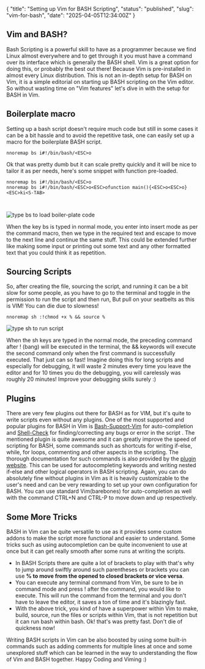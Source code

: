 {
  "title": "Setting up Vim for BASH Scripting",
  "status": "published",
  "slug": "vim-for-bash",
  "date": "2025-04-05T12:34:00Z"
}

<h2>Vim and BASH?</h2>
<p>Bash Scripting is a powerful skill to have as a programmer because we find Linux almost everywhere and to get through it you must have a command over its interface which is generally the BASH shell. Vim is a great option for doing this, or probably the best out there! Because Vim is pre-installed in almost every Linux distribution. This is not an in-depth setup for BASH on Vim, it is a simple editorial on starting up BASH scripting on the Vim editor. So without wasting time on &quot;Vim features&quot; let's dive in with the setup for BASH in Vim.</p>
<h2>Boilerplate macro</h2>
<p>Setting up a bash script doesn't require much code but still in some cases it can be a bit hassle and to avoid the repetitive task, one can easily set up a macro for the boilerplate BASH script.</p>
<pre><code class="language-vim">nnoremap bs i#!/bin/bash/&lt;ESC&gt;o
</code></pre>
<p>Ok that was pretty dumb but it can scale pretty quickly and it will be nice to tailor it as per needs, here's some snippet with function pre-loaded.</p>
<pre><code class="language-vim">nnoremap bs i#!/bin/bash/&lt;ESC&gt;o
nnoremap bs i#!/bin/bash/&lt;ESC&gt;o&lt;ESC&gt;ofunction main(){&lt;ESC&gt;o&lt;ESC&gt;o}&lt;ESC&gt;ki&lt;S-TAB&gt;

</code></pre>
<p><img src="https://s6.gifyu.com/images/bsclip.gif" alt="type bs to load boiler-plate code"></p>
<p>When the key bs is typed in normal mode, you enter into insert mode as per the command macro, then we type in the required text and escape to move to the next line and continue the same stuff. This could be extended further like making some input or printing out some text and any other formatted text that you could think it as repetition.</p>
<h2>Sourcing Scripts</h2>
<p>So, after creating the file, sourcing the script, and running it can be a bit slow for some people, as you have to go to the terminal and toggle in the permission to run the script and then run, But pull on your seatbelts as this is VIM! You can die due to slowness!</p>
<pre><code class="language-vim">nnoremap sh :!chmod +x % &amp;&amp; source %
</code></pre>
<p><img src="https://s6.gifyu.com/images/shclip.gif" alt="type sh to run script"></p>
<p>When the sh keys are typed in the normal mode, the preceding command after ! (bang) will be executed in the terminal, the &amp;&amp; keywords will execute the second command only when the first command is successfully executed.
That just can so fast! Imagine doing this for long scripts and especially for debugging, it will waste 2 minutes every time you leave the editor and for 10 times you do the debugging, you will carelessly was roughly 20 minutes! Improve your debugging skills surely :)</p>
<h2>Plugins</h2>
<p>There are very few plugins out there for BASH as for VIM, but it's quite to write scripts even without any plugins. One of the most supported and popular plugins for BASH in Vim is  <a href="https://www.vim.org/scripts/script.php?script_id=365">Bash-Support-Vim</a> for auto-completion and <a href="https://www.shellcheck.net">Shell-Check</a> for finding/correcting any bugs or error in the script .
The mentioned plugin is quite awesome and it can greatly improve the speed of scripting for BASH, some commands such as shortcuts for writing if-else, while, for loops, commenting and other aspects in the scripting. The thorough documentation for such commands is also provided by the  <a href="https://wolfgangmehner.github.io/vim-plugins/bashsupport.html">plugin website</a>.
This can be used for autocompleting keywords and writing nested if-else and other logical operators in BASH scripting. Again, you can do absolutely fine without plugins in Vim as it is heavily customizable to the user's need and can be very rewarding to set up your own configuration for BASH. You can use standard Vim(barebones) for auto-completion as well with the command CTRL+N and CTRL-P to move down and up respectively.</p>
<h2>Some More Tricks</h2>
<p>BASH in Vim can be quite versatile to use as it provides some custom addons to make the script more functional and easier to understand. Some tricks such as using autocompletion can be quite inconvenient to use at once but it can get really smooth after some runs at writing the scripts.</p>
<ul>
<li>In BASH Scripts there are quite a lot of brackets to play with that's why to jump around swiftly around such parentheses or brackets you can use <strong>% to move from the opened to closed brackets or vice versa</strong>.</li>
<li>You can execute any terminal command from Vim, be sure to be in command mode and press ! after the command, you would like to execute. This will run the command from the terminal and you don't have to leave the editor, it saves a ton of time and it's blazingly fast.</li>
<li>With the above trick, you kind of have a superpower within Vim to make, build, source, run the files or scripts within Vim, that is not repetition but it can run bash within bash. Ok! that's was pretty fast. Don't die of quickness now!</li>
</ul>
<p>Writing BASH scripts in Vim can be also boosted by using some built-in commands such as adding comments for multiple lines at once and some unexplored stuff which can be learned in the way to understanding the flow of Vim and BASH together. Happy Coding and Viming :)</p>
